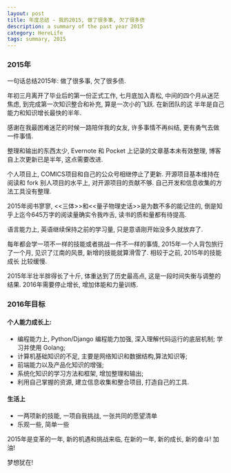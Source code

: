 ```yaml
---
layout: post
title: 年度总结 - 我的2015, 做了很多事, 欠了很多债
description: a summary of the past year 2015
category: HereLife
tags: summary, 2015
---
```


### **2015年**

一句话总结2015年: 做了很多事, 欠了很多债.

年初三月离开了毕业后的第一份正式工作, 七月底加入青松, 中间的四个月从迷茫焦虑, 到完成第一次知识整合和补充, 算是一次小的飞跃. 在新团队的这
半年是自己能力和知识增长最快的半年.

感谢在我最困难迷茫的时候一路陪伴我的女友, 许多事情不再纠结, 更有勇气去做一件事情.

整理和输出的东西太少, Evernote 和 Pocket 上记录的文章基本未有效整理, 博客自上次更新已是半年, 这点需要改进.

个人项目上, COMICS项目和自己的公众号相继停止了更新. 开源项目基本维持在阅读和 fork 别人项目的水平上, 对开源项目的贡献不够. 
自己开发和信息收集的方法工具没有整理.

2015年阅书寥寥, <<三体>>和<<量子物理史话>>是为数不多的能记住的, 倒是知乎上迄今645万字的阅读量确实令我咋舌, 读书的质和量都有待提高.

语言能力上, 英语继续保持之前的学习量, 只是意语刚开始没多久就放弃了.

每年都会学一项不一样的技能或者挑战一件不一样的事情, 2015年一个人背包旅行了一个月, 见识了江南的风景, 新增的技能就算滑雪了. 相较于之前, 2015年的技能成长
比较缓慢.

2015年半壮半胖得长了十斤, 体重达到了历史最高点, 这是一段时间失衡与调整的结果. 2016年需要停止增长, 增加体能和力量训练.

### **2016年目标**

#### 个人能力成长上: 

 - 编程能力上, Python/Django 编程能力加强, 深入理解代码运行的底层机制; 学习并使用 Golang;
 - 计算机基础知识的不足, 主要是网络知识和数据结构,算法知识等;
 - 前端能力以及产品化知识的增强;
 - 系统化知识的学习方法和框架, 增加整理和输出;
 - 利用自己掌握的资源, 建立信息收集和整合项目, 打造自己的工具.

#### 生活上

 - 一两项新的技能, 一项自我挑战, 一张共同的愿望清单
 - 乐观一些, 简单一些

2015年是变革的一年, 新的机遇和挑战来临, 在新的一年, 新的成长, 新的奋斗! 加油!

梦想犹在!